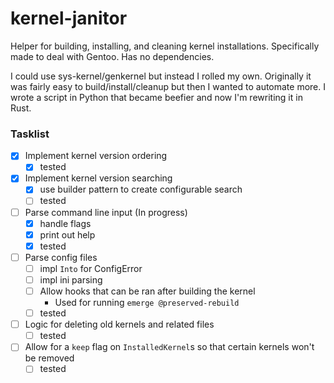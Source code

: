 # kernel-janitor
Helper for building, installing, and cleaning kernel installations. Specifically made to deal with Gentoo. 
Has no dependencies.

I could use sys-kernel/genkernel but instead I rolled my own. Originally it was fairly easy to build/install/cleanup but then I wanted
to automate more. I wrote a script in Python that became beefier and now I'm rewriting it in Rust.

### Tasklist
* [x] Implement kernel version ordering
    - [x] tested
* [x] Implement kernel version searching
    - [x] use builder pattern to create configurable search
    - [ ] tested
* [ ] Parse command line input (In progress)
    - [x] handle flags
    - [x] print out help
    - [x] tested
* [ ] Parse config files
    * [ ] impl `Into` for ConfigError
    * [ ] impl ini parsing
    * [ ] Allow hooks that can be ran after building the kernel
        - Used for running `emerge @preserved-rebuild`
    - [ ] tested
* [ ] Logic for deleting old kernels and related files
    - [ ] tested
* [ ] Allow for a `keep` flag on `InstalledKernel`s so that certain kernels won't be removed
    - [ ] tested
